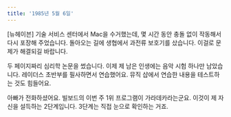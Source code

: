 ```yaml
---
title: '1985년 5월 6일'
---
```


[뉴헤이븐] 기술 서비스 센터에서 Mac을 수거했는데, 몇 시간 동안 충돌 없이 작동해서 다시 포장해 주었습니다. 돌아오는 길에 생협에서 과전류 보호기를 샀습니다. 이걸로 문제가 해결되길 바랍니다.

두 페이지짜리 심리학 논문을 썼습니다. 이제 제 남은 인생에는 음악 시험 하나만 남았습니다. 레이더스 초반부를 필사하면서 연습했어요. 뮤직 샵에서 연습한 내용을 테스트하는 것도 힘들어요.

아빠가 전화하셨어요. 빌보드의 이번 주 1위 프로그램이 가라데카라는군요. 이것이 제 자신을 설득하는 2단계입니다. 3단계는 직접 눈으로 확인하는 거죠.
